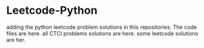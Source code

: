 # Leetcode-Python
adding the python leetcode problem solutions in this repositories. 
The code files are here.
all CTCI problems solutions are here.
some leetcode solutions are her.















































































































































































































































































































































































































































































































































































